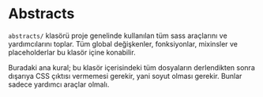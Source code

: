 # Abstracts

`abstracts/` klasörü proje genelinde kullanılan tüm sass araçlarını ve yardımcılarını toplar. Tüm global değişkenler, fonksiyonlar, mixinsler ve placeholderlar bu klasör içine konabilir.

Buradaki ana kural; bu klasör içerisindeki tüm dosyaların derlendikten sonra dışarıya CSS çıktısı vermemesi gerekir, yani soyut olması gerekir. Bunlar sadece yardımcı araçlar olmalı.
